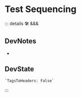 # Test Sequencing

::: details 🛠 <dev>&&&</dev>

## DevNotes

-

## DevState

```py
`TagsToHeaders: False`
```

:::
